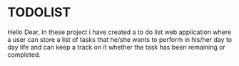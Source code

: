 # TODOLIST
Hello Dear, In these project i have created a to do list web application where a user can store a list of tasks that he/she wants to perform in his/her day to day life and can keep a track on it whether the task has been remaining or completed.
